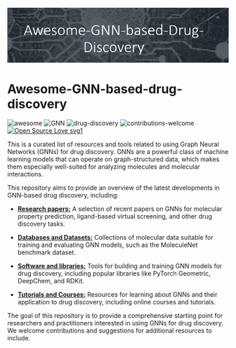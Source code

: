 ![Drug Discovery Banner](assets/banner.png)

# Awesome-GNN-based-drug-discovery

![awesome](https://img.shields.io/badge/awesome-awesome%20repo-brightgreen)
![GNN](https://img.shields.io/badge/GNN-relational--world-orange)
![drug-discovery](https://img.shields.io/badge/drug--discovery-chemical--world-blue)
![contributions-welcome](https://img.shields.io/badge/contributions-welcome-brightgreen.svg?style=flat)
[![Open Source Love svg1](https://badges.frapsoft.com/os/v1/open-source.svg?v=103)](https://github.com/ellerbrock/open-source-badges/)


This is a curated list of resources and tools related to using Graph Neural Networks (GNNs) for drug discovery. GNNs are a powerful class of machine learning models that can operate on graph-structured data, which makes them especially well-suited for analyzing molecules and molecular interactions.

This repository aims to provide an overview of the latest developments in GNN-based drug discovery, including:

- **[Research papers:](Research_Papers)** A selection of recent papers on GNNs for molecular property prediction, ligand-based virtual screening, and other drug discovery tasks.

- **[Databases and Datasets:](Databases_and_Datasets)** Collections of molecular data suitable for training and evaluating GNN models, such as the MoleculeNet benchmark dataset.

- **[Software and libraries:](Software_and_Libraries)** Tools for building and training GNN models for drug discovery, including popular libraries like PyTorch Geometric, DeepChem, and RDKit.

- **[Tutorials and Courses:](Tutorials_and_Courses)** Resources for learning about GNNs and their application to drug discovery, including online courses and tutorials.

The goal of this repository is to provide a comprehensive starting point for researchers and practitioners interested in using GNNs for drug discovery. We welcome contributions and suggestions for additional resources to include.



